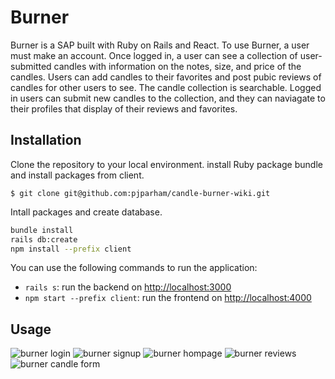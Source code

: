 # Burner

Burner is a SAP built with Ruby on Rails and React. To use Burner, a user must make an account. Once logged in, a user can see a collection of user-submitted candles with information on the notes, size, and price of the candles. Users can add candles to their favorites and post pubic reviews of candles for other users to see. The candle collection is searchable. Logged in users can submit new candles to the collection, and they can naviagate to their profiles that display of their reviews and favorites. 

## Installation

Clone the repository to your local environment. install Ruby package bundle and install packages from client. 

```console
$ git clone git@github.com:pjparham/candle-burner-wiki.git
```

Intall packages and create database. 

```sh
bundle install
rails db:create
npm install --prefix client
```


You can use the following commands to run the application:
- `rails s`: run the backend on [http://localhost:3000](http://localhost:3000)
- `npm start --prefix client`: run the frontend on
  [http://localhost:4000](http://localhost:4000)


## Usage

![burner login](/Github%20images/burner_login_mobile_view.png)
![burner signup](/Github%20images/burner_signup_mobile_view.png)
![burner hompage](/Github%20images/burner_homepage_mobile_view.png)
![burner reviews](/Github%20images/burner_reviews_mobile_view.png)
![burner candle form](/Github%20images/burner_candle_form_mobile_view.png)


<!-- ## Usage

```python
import foobar

# returns 'words'
foobar.pluralize('word')

# returns 'geese'
foobar.pluralize('goose')

# returns 'phenomenon'
foobar.singularize('phenomena')
``` -->

